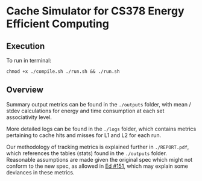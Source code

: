 # Cache Simulator for CS378 Energy Efficient Computing

## Execution

To run in terminal: 
```
chmod +x ./compile.sh ./run.sh && ./run.sh
```

## Overview

Summary output metrics can be found in the `./outputs` folder, with mean / stdev calculations for energy and time consumption at each set associativity level. 

More detailed logs can be found in the `./logs` folder, which contains metrics pertaining to cache hits and misses for L1 and L2 for each run.

Our methodology of tracking metrics is explained further in `./REPORT.pdf`, which references the tables (stats) found in the `./outputs` folder. Reasonable assumptions are made given the original spec which might not conform to the new spec, as allowed in [Ed #151](https://edstem.org/us/courses/54035/discussion/4804452), which may explain some deviances in these metrics.